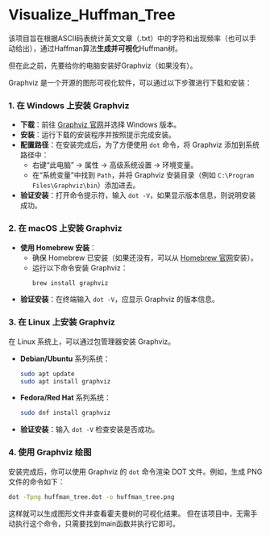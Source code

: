 # Visualize_Huffman_Tree

该项目旨在根据ASCII码表统计英文文章（.txt）中的字符和出现频率（也可以手动给出），通过Haffman算法**生成并可视化**Huffman树。

但在此之前，先要给你的电脑安装好Graphviz（如果没有）。

Graphviz 是一个开源的图形可视化软件，可以通过以下步骤进行下载和安装：

### 1. 在 Windows 上安装 Graphviz
- **下载**：前往 [Graphviz 官网](https://graphviz.org/download/)并选择 Windows 版本。
- **安装**：运行下载的安装程序并按照提示完成安装。
- **配置路径**：在安装完成后，为了方便使用 `dot` 命令，将 Graphviz 添加到系统路径中：
  - 右键“此电脑” → 属性 → 高级系统设置 → 环境变量。
  - 在“系统变量”中找到 `Path`，并将 Graphviz 安装目录（例如 `C:\Program Files\Graphviz\bin`）添加进去。
- **验证安装**：打开命令提示符，输入 `dot -V`，如果显示版本信息，则说明安装成功。

### 2. 在 macOS 上安装 Graphviz
- **使用 Homebrew 安装**：
  - 确保 Homebrew 已安装（如果还没有，可以从 [Homebrew 官网](https://brew.sh/)安装）。
  - 运行以下命令安装 Graphviz：
    ```sh
    brew install graphviz
    ```
- **验证安装**：在终端输入 `dot -V`，应显示 Graphviz 的版本信息。

### 3. 在 Linux 上安装 Graphviz
在 Linux 系统上，可以通过包管理器安装 Graphviz。

- **Debian/Ubuntu** 系列系统：
  ```sh
  sudo apt update
  sudo apt install graphviz
  ```
- **Fedora/Red Hat** 系列系统：
  ```sh
  sudo dnf install graphviz
  ```
- **验证安装**：输入 `dot -V` 检查安装是否成功。

### 4. 使用 Graphviz 绘图
安装完成后，你可以使用 Graphviz 的 `dot` 命令渲染 DOT 文件。例如，生成 PNG 文件的命令如下：
```sh
dot -Tpng huffman_tree.dot -o huffman_tree.png
```

这样就可以生成图形文件并查看霍夫曼树的可视化结果。
但在该项目中，无需手动执行这个命令，只需要找到main函数并执行它即可。

